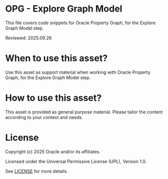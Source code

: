 # OPG - Explore Graph Model
 
This file covers code snippets for Oracle Property Graph, for the Explore Graph Model step.

Reviewed: 2025.09.26
 

# When to use this asset?

Use this asset as support material when working with Oracle Property Graph, for the Explore Graph Model step.


# How to use this asset?

This asset is provided as general purpose material. Please tailor the content according to your context and needs.


# License
 
Copyright (c) 2025 Oracle and/or its affiliates.
 
Licensed under the Universal Permissive License (UPL), Version 1.0.
 
See [LICENSE](https://github.com/oracle-devrel/technology-engineering/blob/main/LICENSE) for more details.
